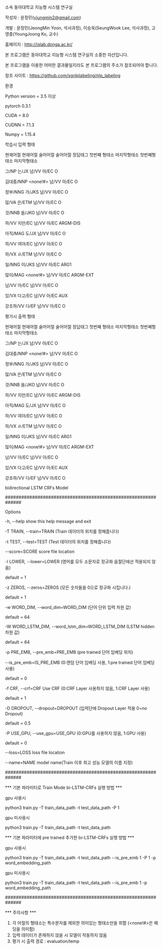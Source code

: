 소속 동아대학교 지능형 시스템 연구실

작성자 : 윤정민(yjungmin2@gmail.com)

개발 : 윤정민(JeongMin Yoon, 석사과정), 이승욱(SeungWook Lee, 석사과정), 고영중(YoungJoong Ko, 교수)

홈페이지 : http://islab.donga.ac.kr/



본 프로그램은 동아대학교 지능형 시스템 연구실의 소중한 자산입니다.

본 프로그램을 이용한 어떠한 결과물일지라도 본 프로그램의 주소가 참조되어야 합니다.


참조 사이트 : https://github.com/sgnlplabeling/nlp_labeling


환경

Python version = 3.5 이상

pytorch 0.3.1

CUDA = 8.0

CUDNN = 7.1.3

Numpy = 1.15.4


학습시 입력 형태



현재어절	        현재어절	   술어어절	      술어어절	  정답태그
첫번째 형태소	  마지막형태소	 첫번째형태소	  마지막형태소	

그/NP             는/JX        남/VV         아/EC      O

김대중/NNP       <none!#>      남/VV         아/EC      O

정부/NNG          가/JKS       남/VV         아/EC      O

많/VA             은/ETM       남/VV         아/EC      O

것/NNB            을/JKO       남/VV         아/EC      O

하/VV             지만/EC      남/VV         아/EC   ARGM-DIS

아직/MAG          도/JX        남/VV         아/EC      O

하/VV             여야/EC      남/VV         아/EC      O

하/VX             ㄹ/ETM       남/VV         아/EC      O

일/NNG            이/JKS       남/VV         아/EC     ARG1

많이/MAG          <none!#>     남/VV         아/EC   ARGM-EXT

남/VV             아/EC        남/VV         아/EC      O

있/VX             다고/EC      남/VV         아/EC      AUX

강조하/VV          다/EF        남/VV         아/EC      O




평가시 출력 형태

현재어절	        현재어절	   술어어절	      술어어절	  정답태그
첫번째 형태소	  마지막형태소	 첫번째형태소	  마지막형태소	

그/NP             는/JX        남/VV         아/EC      O

김대중/NNP       <none!#>      남/VV         아/EC      O

정부/NNG          가/JKS       남/VV         아/EC      O

많/VA             은/ETM       남/VV         아/EC      O

것/NNB            을/JKO       남/VV         아/EC      O

하/VV             지만/EC      남/VV         아/EC   ARGM-DIS

아직/MAG          도/JX        남/VV         아/EC      O

하/VV             여야/EC      남/VV         아/EC      O

하/VX             ㄹ/ETM       남/VV         아/EC      O

일/NNG            이/JKS       남/VV         아/EC     ARG1

많이/MAG          <none!#>     남/VV         아/EC   ARGM-EXT

남/VV             아/EC        남/VV         아/EC      O

있/VX             다고/EC      남/VV         아/EC      AUX

강조하/VV          다/EF        남/VV         아/EC      O


bidirectional LSTM CRFs Model


##############################################################

Options


  -h, --help show this help message and exit


  -T TRAIN, --train=TRAIN (Train 데이터의 위치를 정해줍니다)


  -t TEST, --test=TEST (Test 데이터의 위치를 정해줍니다)


  --score=SCORE         score file location


  -l LOWER, --lower=LOWER (영어를 모두 소문자로 정규화 음절단에선 적용되지 않음)

   default = 1
 

  -z ZEROS, --zeros=ZEROS (모든 숫자들을 0으로 정규화 시킵니다.)

   default = 1


  -w WORD_DIM, --word_dim=WORD_DIM (단어 단위 입력 차원 값)

   default = 64
  


  -W WORD_LSTM_DIM, --word_lstm_dim=WORD_LSTM_DIM (LSTM hidden 차원 값)

   default = 64


  -p PRE_EMB, --pre_emb=PRE_EMB (pre trained 단어 임베딩 위치)


  --is_pre_emb=IS_PRE_EMB (0:랜덤 단어 임베딩 사용, 1:pre trained 단어 임베딩 사용)

   default = 0


  -f CRF, --crf=CRF     Use CRF (0:CRF Layer 사용하지 않음, 1:CRF Layer 사용)
  
   default = 1


  -D DROPOUT, --dropout=DROPOUT (입력단에 Dropout Layer 적용 0=no Dropout)

   default = 0.5


  -P USE_GPU, --use_gpu=USE_GPU (0:GPU를 사용하지 않음, 1:GPU 사용)

   default = 0


  --loss=LOSS           loss file location


  --name=NAME           model name(Train 이후 최고 성능 모델의 이름 지정)

##############################################################

*** 기본 파라미터로 Train Mode bi-LSTM-CRFs 실행 방법 ***

gpu 사용시

python3 train.py -T train_data_path -t test_data_path -P 1

gpu 미사용시

python3 train.py -T train_data_path -t test_data_path



*** 기본 파라미터에 pre trained 추가한 bi-LSTM-CRFs 실행 방법 ***

gpu 사용시

python3 train.py -T train_data_path -t test_data_path --is_pre_emb 1 -P 1 -p word_embedding_path

gpu 미사용시

python3 train.py -T train_data_path -t test_data_path --is_pre_emb 1 -p word_embedding_path


##############################################################

*** 주의사항 ***
1. 각 어절의 형태소는 특수문자를 제외한 의미있는 형태소만을 취함 (<none!#>은 패딩을 의미함)
2. 입력 데이터가 존재하지 않을 시 모델이 작동하지 않음
3. 평가 시 출력 경로 : evaluation/temp

